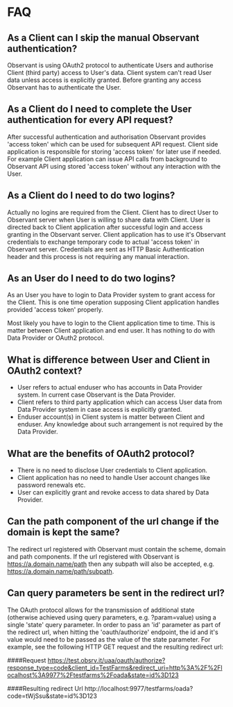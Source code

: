 # FAQ

## As a Client can I skip the manual Observant authentication?
Observant is using OAuth2 protocol to authenticate Users and authorise Client (third party) access to User's data. Client system can't read User data unless access is explicitly granted. Before granting any access Observant has to authenticate the User.

## As a Client do I need to complete the User authentication for every API request?
After successful authentication and authorisation Observant provides 'access token' which can be used for subsequent API request. Client side application is responsible for storing 'access token' for later use if needed. For example Client application can issue API calls from background to Observant API using stored 'access token' without any interaction with the User.

## As a Client do I need to do two logins?
Actually no logins are required from the Client. Client has to direct User to Observant server when User is willing to share data with Client. User is directed back to Client application after successful login and access granting in the Observant server. Client application has to use it's Observant credentials to exchange temporary code to actual 'access token' in Observant server. Credentials are sent as HTTP Basic Authentication header and this process is not requiring any manual interaction.

## As an User do I need to do two logins?
As an User you have to login to Data Provider system to grant access for the Client. This is one time operation supposing Client application handles provided 'access token' properly. 

Most likely you have to login to the Client application time to time. This is matter between Client application and end user. It has nothing to do with Data Provider or OAuth2 protocol.

## What is difference between User and Client in OAuth2 context?
* User refers to actual enduser who has accounts in Data Provider system. In current case Observant is the Data Provider.
* Client refers to third party application which can access User data from Data Provider system in case access is explicitly granted.
* Enduser account(s) in Client system is matter between Client and enduser. Any knowledge about such arrangement is not required by the Data Provider.

## What are the benefits of OAuth2 protocol?
* There is no need to disclose User credentials to Client application.
* Client application has no need to handle User account changes like password renewals etc.
* User can explicitly grant and revoke access to data shared by Data Provider.

## Can the path component of the url change if the domain is kept the same?
The redirect url registered with Observant must contain the scheme, domain and path components. If the url registered with Observant is https://a.domain.name/path then any subpath will also be accepted, e.g. https://a.domain.name/path/subpath.

## Can query parameters be sent in the redirect url?
The OAuth protocol allows for the transmission of additional state (otherwise achieved using query parameters, e.g. ?param=value) using a single 'state' query parameter. In order to pass an 'id' parameter as part of the redirect url, when hitting the 'oauth/authorize' endpoint, the id and it's value would need to be passed as the value of the state parameter. For example, see the following HTTP GET request and the resulting redirect url:

####Request
https://test.obsrv.it/uaa/oauth/authorize?response_type=code&client_id=TestFarms&redirect_uri=http%3A%2F%2Flocalhost%3A9977%2Ftestfarms%2Foada&state=id%3D123

####Resulting redirect Url
http://localhost:9977/testfarms/oada?code=tWjSsu&state=id%3D123



